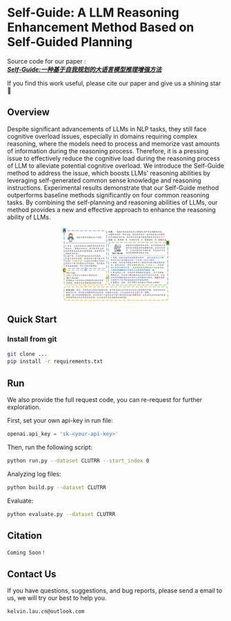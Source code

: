 # Self-Guide: A LLM Reasoning Enhancement Method Based on Self-Guided Planning

Source code for our paper :  
***[Self-Guide:一种基于自我规划的大语言模型推理增强方法](https:)***

If you find this work useful, please cite our paper and give us a shining star 🌟

## Overview

Despite significant advancements of LLMs in NLP tasks, they still face cognitive overload issues, especially in domains requiring complex reasoning, where the models need to process and memorize vast amounts of information during the reasoning process. Therefore, it is a pressing issue to effectively reduce the cognitive load during the reasoning process of LLM to alleviate potential cognitive overload. We introduce the Self-Guide method to address the issue, which boosts LLMs' reasoning abilities by leveraging self-generated common sense knowledge and reasoning instructions. Experimental results demonstrate that our Self-Guide method outperforms baseline methods significantly on four common reasoning tasks. By combining the self-planning and reasoning abilities of LLMs, our method provides a new and effective approach to enhance the reasoning ability of LLMs.

<p align="center">
  <img align="middle" src="fig/show.png" style="max-width: 50%; height: auto;" alt="Self-Guide"/>
</p>

## Quick Start

### Install from git

```bash
git clone ...
pip install -r requirements.txt
```

##  Run

We also provide the full request code, you can re-request for further exploration.

First, set your own api-key in run file:

```python
openai.api_key = 'sk-<your-api-key>'
```

Then, run the following script:

```bash
python run.py --dataset CLUTRR --start_index 0
```

Analyzing log files:

```bash
python build.py --dataset CLUTRR
```

Evaluate:

```bash
python evaluate.py --dataset CLUTRR
```


## Citation
```
Coming Soon！
```

## Contact Us

If you have questions, suggestions, and bug reports, please send a email to us, we will try our best to help you. 

```bash
kelvin.lau.cn@outlook.com 
```

